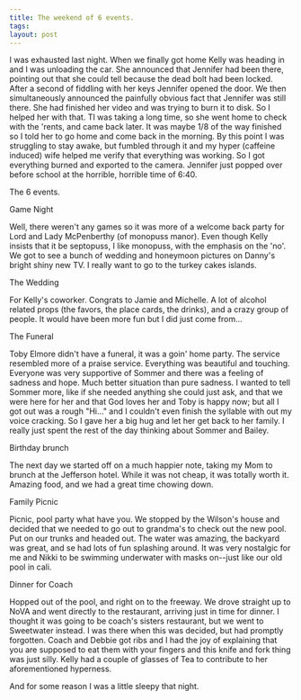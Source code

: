 ```yaml
---
title: The weekend of 6 events.
tags: 
layout: post
---
```

I was exhausted last night. When we finally got home Kelly was heading in and I was unloading the car. She announced that Jennifer had been there, pointing out that she could tell because the dead bolt had been locked. After a second of fiddling with her keys Jennifer opened the door. We then simultaneously announced the painfully obvious fact that Jennifer was still there. She had finished her video and was trying to burn it to disk. So I helped her with that. TI was taking a long time, so she went home to check with the 'rents, and came back later. It was maybe 1/8 of the way finished so I told her to go home and come back in the morning. By this point I was struggling to stay awake, but fumbled through it and my hyper (caffeine induced) wife helped me verify that everything was working. So I got everything burned and exported to the camera. Jennifer just popped over before school at the horrible, horrible time of 6:40.



The 6 events.



Game Night



Well, there weren't any games so it was more of a welcome back party for Lord and Lady McPenberthy (of monopuss manor). Even though Kelly insists that it be septopuss, I like monopuss, with the emphasis on the 'no'. We got to see a bunch of wedding and honeymoon pictures on Danny's bright shiny new TV. I really want to go to the turkey cakes islands.



The Wedding



For Kelly's coworker. Congrats to Jamie and Michelle. A lot of alcohol related props (the favors, the place cards, the drinks), and a crazy group of people. It would have been more fun but I did just come from…



The Funeral



Toby Elmore didn't have a funeral, it was a goin' home party. The service resembled more of a praise service. Everything was beautiful and touching. Everyone was very supportive of Sommer and there was a feeling of sadness and hope. Much better situation than pure sadness. I wanted to tell Sommer more, like if she needed anything she could just ask, and that we were here for her and that God loves her and Toby is happy now; but all I got out was a rough "Hi…" and I couldn't even finish the syllable with out my voice cracking. So I gave her a big hug and let her get back to her family. I really just spent the rest of the day thinking about Sommer and Bailey.



Birthday brunch



The next day we started off on a much happier note, taking my Mom to brunch at the Jefferson hotel. While it was not cheap, it was totally worth it. Amazing food, and we had a great time chowing down.



Family Picnic



Picnic, pool party what have you. We stopped by the Wilson's house and decided that we needed to go out to grandma's to check out the new pool. Put on our trunks and headed out. The water was amazing, the backyard was great, and se had lots of fun splashing around. It was very nostalgic for me and Nikki to be swimming underwater with masks on--just like our old pool in cali.



Dinner for Coach



Hopped out of the pool, and right on to the freeway. We drove straight up to NoVA and went directly to the restaurant, arriving just in time for dinner. I thought it was going to be coach's sisters restaurant, but we went to Sweetwater instead. I was there when this was decided, but had promptly forgotten. Coach and Debbie got ribs and I had the joy of explaining that you are supposed to eat them with your fingers and this knife and fork thing was just silly.  Kelly had a couple of glasses of Tea to contribute to her aforementioned hyperness.



And for some reason I was a little sleepy that night.
